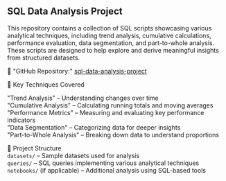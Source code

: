 
 SQL Data Analysis Project  
 ----------------------------
This repository contains a collection of SQL scripts showcasing various analytical techniques, including trend analysis, cumulative calculations, performance evaluation, data segmentation, and part-to-whole analysis.
These scripts are designed to help explore and derive meaningful insights from structured datasets.  

🔗 "GitHub Repository:" [sql-data-analysis-project](https://github.com/vyshureddy/sql-data-analysis-project)  

 📌 Key Techniques Covered  
 
 "Trend Analysis" – Understanding changes over time  
 "Cumulative Analysis" – Calculating running totals and moving averages  
 "Performance Metrics" – Measuring and evaluating key performance indicators  
 "Data Segmentation"   – Categorizing data for deeper insights  
 "Part-to-Whole Analysis" – Breaking down data to understand proportions  

 📂 Project Structure  
 `datasets/` – Sample datasets used for analysis  
 `queries/` – SQL queries implementing various analytical techniques  
 `notebooks/` (if applicable) – Additional analysis using SQL-based tools  

